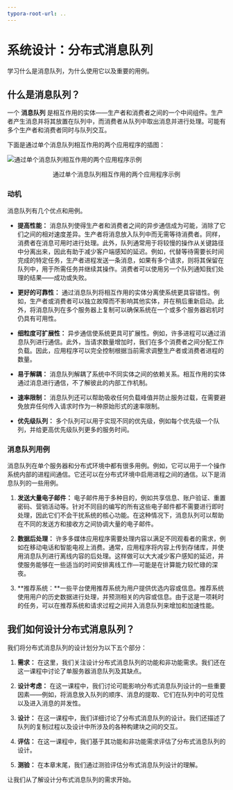 ```yaml
---
typora-root-url: ..
---
```


# 系统设计：分布式消息队列
学习什么是消息队列，为什么使用它以及重要的用例。

## 什么是消息队列？
一个 **消息队列** 是相互作用的实体——生产者和消费者之间的一个中间组件。生产者产生消息并将其放置在队列中，而消费者从队列中取出消息并进行处理。可能有多个生产者和消费者同时与队列交互。

下面是通过单个消息队列相互作用的两个应用程序的插图：

![通过单个消息队列相互作用的两个应用程序示例](/img/17-Distributed%20Messaging%20Queue/AnExampleOfTwoApplicationsInteractingViaASingleMessagingQueue.png)

<center>通过单个消息队列相互作用的两个应用程序示例</center>

### 动机
消息队列有几个优点和用例。

- **提高性能：** 消息队列使得生产者和消费者之间的异步通信成为可能，消除了它们之间的相对速度差异。生产者将消息放入队列中而无需等待消费者。同样，消费者在消息可用时进行处理。此外，队列通常用于将较慢的操作从关键路径中分离出来，因此有助于减少客户端感知的延迟。例如，代替等待需要长时间完成的特定任务，生产者进程发送一条消息，如果有多个请求，则将其保留在队列中，用于所需任务并继续其操作。消费者可以使用另一个队列通知我们处理的结果——成功或失败。

- **更好的可靠性：** 通过消息队列将相互作用的实体分离使系统更具容错性。例如，生产者或消费者可以独立故障而不影响其他实体，并在稍后重新启动。此外，将消息队列在多个服务器上复制可以确保系统在一个或多个服务器宕机时仍具有可用性。

- **细粒度可扩展性：** 异步通信使系统更具可扩展性。例如，许多进程可以通过消息队列进行通信。此外，当请求数量增加时，我们在多个消费者之间分配工作负载。因此，应用程序可以完全控制根据当前需求调整生产者或消费者进程的数量。

- **易于解耦：** 消息队列解耦了系统中不同实体之间的依赖关系。相互作用的实体通过消息进行通信，不了解彼此的内部工作机制。

- **速率限制：** 消息队列还可以帮助吸收任何负载峰值并防止服务过载，在需要避免放弃任何传入请求时作为一种原始形式的速率限制。

- **优先级队列：** 多个队列可以用于实现不同的优先级，例如每个优先级一个队列，并给更高优先级队列更多的服务时间。

### 消息队列用例
消息队列在单个服务器和分布式环境中都有很多用例。例如，它可以用于一个操作系统内部的进程间通信。它还可以在分布式环境中启用进程之间的通信。以下是消息队列的一些用例。

1. **发送大量电子邮件：** 电子邮件用于多种目的，例如共享信息、账户验证、重置密码、营销活动等。针对不同目的编写的所有这些电子邮件都不需要进行即时处理，因此它们不会干扰系统的核心功能。在这种情况下，消息队列可以帮助在不同的发送方和接收方之间协调大量的电子邮件。

2. **数据后处理：** 许多多媒体应用程序需要处理内容以满足不同观看者的需求，例如在移动电话和智能电视上消费。通常，应用程序将内容上传到存储库，并使用消息队列进行离线内容的后处理。这样做可以大大减少客户感知的延迟，并使服务能够在一些适当的时间安排离线工作—可能是在计算能力较忙碌的深夜。

3. **推荐系统：**一些平台使用推荐系统为用户提供优选内容或信息。推荐系统使用用户的历史数据进行处理，并预测相关的内容或信息。由于这是一项耗时的任务，可以在推荐系统和请求过程之间并入消息队列来增加和加速性能。

## 我们如何设计分布式消息队列？
我们将分布式消息队列的设计划分为以下五个部分：

1. **需求：** 在这里，我们关注设计分布式消息队列的功能和非功能需求。我们还在这一课程中讨论了单服务器消息队列及其缺点。

2. **设计考虑：** 在这一课程中，我们讨论可能影响分布式消息队列设计的一些重要因素——例如，将消息放入队列的顺序、消息的提取、它们在队列中的可见性以及进入消息的并发性。

3. **设计：** 在这一课程中，我们详细讨论了分布式消息队列的设计。我们还描述了队列的复制过程以及设计中所涉及的各种构建块之间的交互。

4. **评估：** 在这一课程中，我们基于其功能和非功能需求评估了分布式消息队列的设计。

5. **测验：** 在本章末尾，我们通过测验评估分布式消息队列设计的理解。

让我们从了解设计分布式消息队列的需求开始。